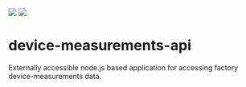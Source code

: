 [![](https://images.microbadger.com/badges/image/linn/device-measurements-api.svg)](https://microbadger.com/images/linn/device-measurements-api "Get your own image badge on microbadger.com") [![](https://images.microbadger.com/badges/version/linn/device-measurements-api.svg)](https://microbadger.com/images/linn/device-measurements-api "Get your own version badge on microbadger.com")


# device-measurements-api
Externally accessible node.js based application for accessing factory device-measurements data. 

